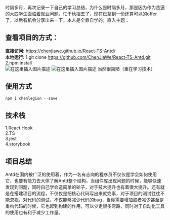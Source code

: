 时隔多月，再次记录一下自己的学习总结，为什么是时隔多月，那是因为作为苦逼的大四学生面临着就业问题，忙于秋招去了，现在已拿到一份还算可以的offer了，以后有机会分享出来一下，本人是全靠自学的，直入主题：
## 查看项目的方式：
**直接访问:** https://chenjiawe.github.io/React-TS-Antd/
<br>
**本地运行**:
1.git clone https://github.com/ChenJiaWe/React-TS-Antd.git<br>
2.npm install<br>
![在这里插入图片描述](https://img-blog.csdnimg.cn/20210107073103845.png?x-oss-process=image/watermark,type_ZmFuZ3poZW5naGVpdGk,shadow_10,text_aHR0cHM6Ly9ibG9nLmNzZG4ubmV0L3dlaXhpbl80Mzg0ODEzMA==,size_16,color_FFFFFF,t_70)
![在这里插入图片描述](https://img-blog.csdnimg.cn/20210107073103898.png?x-oss-process=image/watermark,type_ZmFuZ3poZW5naGVpdGk,shadow_10,text_aHR0cHM6Ly9ibG9nLmNzZG4ubmV0L3dlaXhpbl80Mzg0ODEzMA==,size_16,color_FFFFFF,t_70)
当然很简陋（重在学习技术）
## 使用方式

```javascript
npm i chenlegion --save
```
## 技术栈
1.React Hook<br>
2.TS<br>
3.jest<br>
4.storybook<br>
## 项目总结
Antd在国内被广泛的使用着，作为一名有志向的程序员不仅仅是学会如何使用它，也要有能力去大体了解Antd整个结构，当组件库出现问题的时候，能够快速发现到问题，同时自己学会造简单的轮子，对于技术提升也有着很大提升。还有就是在搭建项目的流程，不仅仅是把核心代码写出来就完事，对于项目的测试往往不能忽视，对代码的测试，不仅能够减少代码的bug，当你需要增加或者减少甚至是重构代码的时候，它也起到构建的作用，可以少走很多弯路，同时对于自动化工具的使用也有利于减少工作量。
 